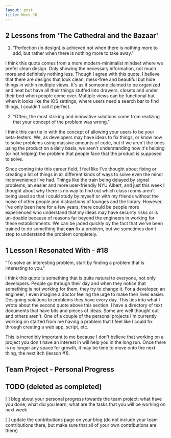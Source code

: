 ```yaml
---
layout: post
title: Week 10
---
```


## 2 Lessons from 'The Cathedral and the Bazaar'

1. "Perfection (in design) is achieved not when there is nothing more to add, but rather when there is nothing more to take away."

I think this quote comes from a more modern-minimalist mindset where we prefer clean design. Only showing the necessary information, not much more and definitely nothing less. Though I agree with this quote, I believe that there are designs that look clean, mess-free and beautiful but hide things in within multiple views. It's as if someone claimed to be organized and neat but have all their things stuffed into drawers, closets and under their bed when people come over. Multiple views can be functional but when it looks like the iOS settings, where users need a search bar to find things, I couldn't call it perfect.

2. "Often, the most striking and innovative solutions come from realizing that your concept of the problem was wrong."

I think this can tie in with the concept of allowing your users to be your beta-testers. We, as developers may have ideas to fix things, or know how to solve problems using massive amounts of code, but if we aren't the ones using the product on a daily basis, we aren't understanding how it's helping (or not helping) the problem that people face that the product is supposed to solve.

Since coming into this career field, I feel like I've thought about fixing or creating a lot of things in all different kinds of ways to solve even the minor inconvenience I've had. Things like the train being delayed by signal problems, an easier and more user-friendly NYU Albert, and just this week I thought about why there is no way to find out which class rooms aren't being used so that I could study by myself or with my friends without the noise of other people and distractions of lounges and the library. However, I've only been here for a few years, there could be people more experienced who understand that my ideas may have security risks or is un-doable because of reasons far beyond the engineers in working for these establishments. We can be jaded quickly by the fact that we've been trained to do something that __can__ fix a problem, but we sometimes don't stop to understand the problem completely.
 

## 1 Lesson I Resonated With - #18

"To solve an interesting problem, start by finding a problem that is interesting to you."

I think this quote is something that is quite natural to everyone, not only developers. People go through their day and when they notice that something is not working for them, they try to change it. For a developer, an engineer, I even imagine a doctor feeling the urge to make their lives easier. Designing solutions to problems they have every day. This ties into what I wrote about the second quote above this section. I have a directory of text documents that have bits and pieces of ideas. Some are well thought out and others aren't. One of a couple of the personal projects I'm currently working on started from me having a problem that I feel like I could fix through creating a web app, script, etc. 

This is incredibly important to me because I don't believe that working on a project you don't have an interest in will help you in the long run. Once there is no longer any space for growth, it may be time to move onto the next thing, the next itch (lesson #1).


## Team Project - Personal Progress




## TODO (deleted as completed)

[ ] blog about your personal progress towards the team project: what have you done, what did you learn, what are the tasks that you will be working on next week

[ ] update the contributions page on your blog (do not include your team contributions there, but make sure that all of your own contributions are there)